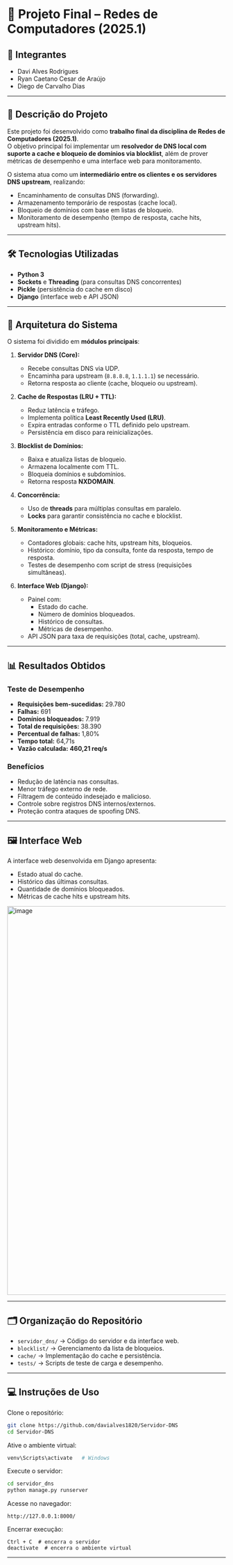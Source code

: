 # 📌 Projeto Final – Redes de Computadores (2025.1)

## 👥 Integrantes
- Davi Alves Rodrigues
- Ryan Caetano Cesar de Araújo
- Diego de Carvalho Dias
  
---

## 📖 Descrição do Projeto

Este projeto foi desenvolvido como **trabalho final da disciplina de Redes de Computadores (2025.1)**.  
O objetivo principal foi implementar um **resolvedor de DNS local com suporte a cache e bloqueio de domínios via blocklist**, além de prover métricas de desempenho e uma interface web para monitoramento.

O sistema atua como um **intermediário entre os clientes e os servidores DNS upstream**, realizando:

- Encaminhamento de consultas DNS (forwarding).  
- Armazenamento temporário de respostas (cache local).  
- Bloqueio de domínios com base em listas de bloqueio.  
- Monitoramento de desempenho (tempo de resposta, cache hits, upstream hits).  

---

## 🛠️ Tecnologias Utilizadas
- **Python 3**  
- **Sockets** e **Threading** (para consultas DNS concorrentes)  
- **Pickle** (persistência do cache em disco)  
- **Django** (interface web e API JSON)  

---

## 🚀 Arquitetura do Sistema

O sistema foi dividido em **módulos principais**:

1. **Servidor DNS (Core):**
   - Recebe consultas DNS via UDP.
   - Encaminha para upstream (`8.8.8.8`, `1.1.1.1`) se necessário.
   - Retorna resposta ao cliente (cache, bloqueio ou upstream).

2. **Cache de Respostas (LRU + TTL):**
   - Reduz latência e tráfego.
   - Implementa política **Least Recently Used (LRU)**.
   - Expira entradas conforme o TTL definido pelo upstream.
   - Persistência em disco para reinicializações.

3. **Blocklist de Domínios:**
   - Baixa e atualiza listas de bloqueio.
   - Armazena localmente com TTL.
   - Bloqueia domínios e subdomínios.
   - Retorna resposta **NXDOMAIN**.

4. **Concorrência:**
   - Uso de **threads** para múltiplas consultas em paralelo.
   - **Locks** para garantir consistência no cache e blocklist.

5. **Monitoramento e Métricas:**
   - Contadores globais: cache hits, upstream hits, bloqueios.  
   - Histórico: domínio, tipo da consulta, fonte da resposta, tempo de resposta.  
   - Testes de desempenho com script de stress (requisições simultâneas).  

6. **Interface Web (Django):**
   - Painel com:
     - Estado do cache.
     - Número de domínios bloqueados.
     - Histórico de consultas.
     - Métricas de desempenho.  
   - API JSON para taxa de requisições (total, cache, upstream).  

---

## 📊 Resultados Obtidos

### Teste de Desempenho
- **Requisições bem-sucedidas:** 29.780  
- **Falhas:** 691  
- **Domínios bloqueados:** 7.919  
- **Total de requisições:** 38.390  
- **Percentual de falhas:** 1,80%  
- **Tempo total:** 64,71s  
- **Vazão calculada:** **460,21 req/s**  

### Benefícios
- Redução de latência nas consultas.  
- Menor tráfego externo de rede.  
- Filtragem de conteúdo indesejado e malicioso.  
- Controle sobre registros DNS internos/externos.  
- Proteção contra ataques de spoofing DNS.  

---

## 🖼️ Interface Web

A interface web desenvolvida em Django apresenta:  
- Estado atual do cache.  
- Histórico das últimas consultas.  
- Quantidade de domínios bloqueados.  
- Métricas de cache hits e upstream hits.  

<img width="1069" height="894" alt="image" src="https://github.com/user-attachments/assets/86451d7d-fed0-4f64-9f0f-13ec4786de14" />


---

## 🗂️ Organização do Repositório
- `servidor_dns/` → Código do servidor e da interface web.  
- `blocklist/` → Gerenciamento da lista de bloqueios.  
- `cache/` → Implementação do cache e persistência.  
- `tests/` → Scripts de teste de carga e desempenho.  

---

## 💻 Instruções de Uso

Clone o repositório:
```bash
git clone https://github.com/davialves1820/Servidor-DNS
cd Servidor-DNS
```

Ative o ambiente virtual:
```bash
venv\Scripts\activate   # Windows
```

Execute o servidor:
```bash
cd servidor_dns
python manage.py runserver
```

Acesse no navegador:
```
http://127.0.0.1:8000/
```

Encerrar execução:
```
Ctrl + C  # encerra o servidor
deactivate  # encerra o ambiente virtual
```

---
